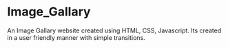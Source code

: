 # Image_Gallary
An Image Gallary website created using HTML, CSS, Javascript. Its created in a user friendly manner with simple transitions.
